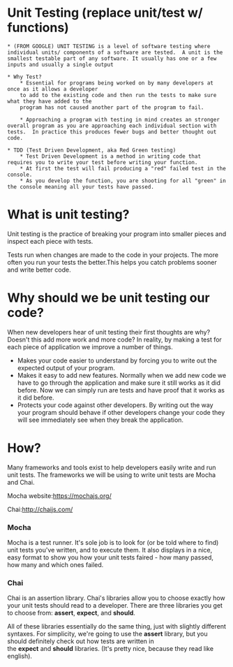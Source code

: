 # Unit Testing (replace unit/test w/ functions)
    * (FROM GOOGLE) UNIT TESTING is a level of software testing where individual units/ components of a software are tested.  A unit is the smallest testable part of any software. It usually has one or a few inputs and usually a single output
    
    * Why Test?
        * Essential for programs being worked on by many developers at once as it allows a developer
        to add to the existing code and then run the tests to make sure what they have added to the
        program has not caused another part of the program to fail.
        
        * Approaching a program with testing in mind creates an stronger overall program as you are approaching each individual section with tests.  In practice this produces fewer bugs and better thought out code.
        
    * TDD (Test Driven Development, aka Red Green testing)
        * Test Driven Development is a method in writing code that requires you to write your test before writing your function. 
        * At first the test will fail producing a "red" failed test in the console.
        * As you develop the function, you are shooting for all "green" in the console meaning all your tests have passed.

# **What is unit testing?**

Unit testing is the practice of breaking your program into smaller pieces and inspect each piece with tests.

Tests run when changes are made to the code in your projects. The more often you run your tests the better.This helps you catch problems sooner and write better code.

# **Why should we be unit testing our code?**

When new developers hear of unit testing their first thoughts are why? Doesn't this add more work and more code? In reality, by making a test for each piece of application we improve a number of things.

- Makes your code easier to understand by forcing you to write out the expected output of your program.
- Makes it easy to add new features. Normally when we add new code we have to go through the application and make sure it still works as it did before. Now we can simply run are tests and have proof that it works as it did before.
- Protects your code against other developers. By writing out the way your program should behave if other developers change your code they will see immediately see when they break the application.

# **How?**

Many frameworks and tools exist to help developers easily write and run unit tests. The frameworks we will be using to write unit tests are Mocha and Chai.

Mocha website:https://mochajs.org/

Chai:http://chaijs.com/

### **Mocha**

Mocha is a test runner. It's sole job is to look for (or be told where to find) unit tests you've written, and to execute them. It also displays in a nice, easy format to show you how your unit tests faired - how many passed, how many and which ones failed.

### **Chai**

Chai is an assertion library. Chai's libraries allow you to choose exactly how your unit tests should read to a developer. There are three libraries you get to choose from: **assert**, **expect**, and **should**.

All of these libraries essentially do the same thing, just with slightly different syntaxes. For simplicity, we're going to use the **assert** library, but you should definitely check out how tests are written in the **expect** and **should** libraries. (It's pretty nice, because they read like english).